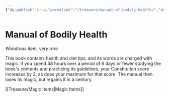 ```yaml
---
{"dg-publish":true,"permalink":"/treasure/manual-of-bodily-health/","dgHomeLink":false,"dgPassFrontmatter":true}
---
```



# Manual of Bodily Health

*Wondrous item, very rare*

This book contains health and diet tips, and its words are charged with magic. If you spend 48 hours over a period of 6 days or fewer studying the book's contents and practicing its guidelines, your Constitution score increases by 2, as does your maximum for that score. The manual then loses its magic, but regains it in a century.


[[Treasure/Magic Items|Magic Items]]